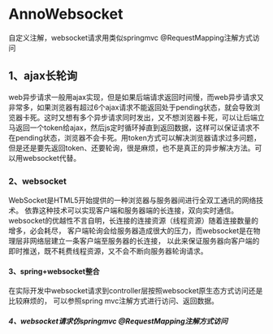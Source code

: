 # AnnoWebsocket
自定义注解，websocket请求用类似springmvc @RequestMapping注解方式访问
 
## 1、ajax长轮询
web异步请求一般用ajax实现，但是如果后端请求返回时间慢，而web异步请求又非常多，如果浏览器有超过6个ajax请求不能返回处于pending状态，就会导致浏览器卡死。这时又想有多个异步请求同时发出，又不想浏览器卡死，可以让后端立马返回一个token给ajax，然后js定时循环掉直到返回数据，这样可以保证请求不在pending状态，浏览器不会卡死。用token方式可以解决浏览器请求过多问题，但是还是要先返回token、还要轮询，很是麻烦，也不是真正的异步解决方法。可以用websocket代替。

### 2、websocket
WebSocket是HTML5开始提供的一种浏览器与服务器间进行全双工通讯的网络技术。
依靠这种技术可以实现客户端和服务器端的长连接，双向实时通信。
websocket的优越性不言自明，长连接的连接资源（线程资源）随着连接数量的增多，必会耗尽，
客户端轮询会给服务器造成很大的压力，而websocket是在物理层非网络层建立一条客户端至服务器的长连接，
以此来保证服务器向客户端的即时推送，既不耗费线程资源，又不会不断向服务器轮询请求。

#### 3、spring+websocket整合
在实际开发中websocket请求到controller层按照websocket原生态方式访问还是比较麻烦的，
可以参照spring mvc注解方式进行访问、返回数据。

##### 4、websocket请求仿springmvc @RequestMapping注解方式访问
